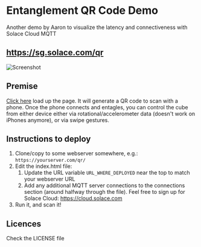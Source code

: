 # Entanglement QR Code Demo

Another demo by Aaron to visualize the latency and connectiveness with Solace Cloud MQTT

## https://sg.solace.com/qr

![](https://github.com/aaron-613/demo-qr-entanglement/blob/master/gfx/qr_screenshot.png "Screenshot")

## Premise

[Click here](https://sg.solace.com/qr) load up the page. It will generate a QR code to scan with a phone. Once the phone connects and entagles, you can control the cube from either device either via rotational/accelerometer data (doesn't work on iPhones anymore), or via swipe gestures.

## Instructions to deploy

1. Clone/copy to some webserver somewhere, e.g.: `https://yourserver.com/qr/`
1. Edit the index.html file:
   1. Update the URL variable `URL_WHERE_DEPLOYED` near the top to match your webserver URL
   1. Add any additional MQTT server connections to the connections section (around halfway through the file).  Feel free to sign up for Solace Cloud: https://cloud.solace.com
1. Run it, and scan it!



## Licences

Check the LICENSE file
